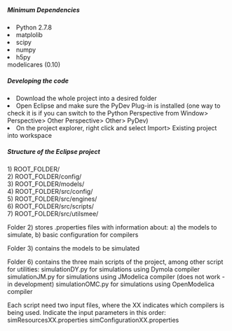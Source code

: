 <p>
<h5>Minimum Dependencies</h5>
<li>Python 2.7.8</li>
<li>matplolib</li>
<li>scipy</li>
<li>numpy</li>
<li>h5py</li
<li>modelicares (0.10)</li>
<h5>Developing the code</h5>
<li> Download the whole project into a desired folder</li>
<li> Open Eclipse and make sure the PyDev Plug-in is installed (one way to check it is if
you can switch to the Python Perspective from Window> Perspective> Other Perspective> Other> PyDev)
<li> On the project explorer, right click and select Import> Existing project into workspace</li>
<h5>Structure of the Eclipse project</h5>
1) ROOT_FOLDER/<br>
2) ROOT_FOLDER/config/<br>
3) ROOT_FOLDER/models/<br>
4) ROOT_FOLDER/src/config/<br>
5) ROOT_FOLDER/src/engines/<br>
6) ROOT_FOLDER/src/scripts/<br>
7) ROOT_FOLDER/src/utilsmee/<br>

Folder 2) stores .properties files with information about:
	a) the models to simulate,
	b) basic configuration for compilers

Folder 3) contains the models to be simulated

Folder 6) contains the three main scripts of the project, among other script for utilities:
	simulationDY.py for simulations using Dymola compiler
	simulationJM.py for simulations using JModelica compiler (does not work - in development)
	simulationOMC.py for simulations using OpenModelica compiler
	
Each script need two input files, where the XX indicates which compilers is being used. 
Indicate the input parameters in this order:
	simResourcesXX.properties
	simConfigurationXX.properties
</p>

